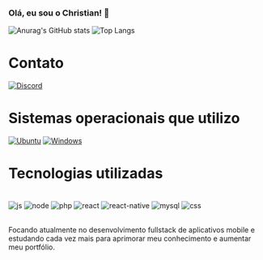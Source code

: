  ### Olá, eu sou o **Christian**! 👋

![Anurag's GitHub stats](https://github-readme-stats.vercel.app/api?username=imStoorm&show_icons=true&theme=cobalt)
![Top Langs](https://github-readme-stats.vercel.app/api/top-langs/?username=imstoorm&hide_progress=true&theme=cobalt)

# Contato
 [![Discord](https://img.shields.io/badge/Discord-7289DA?style=for-the-badge&logo=discord&logoColor=white)](https://discord.com/channels/@me/852586719399510016)

# Sistemas operacionais que utilizo
[![Ubuntu](https://img.shields.io/badge/Ubuntu-E95420?style=for-the-badge&logo=ubuntu&logoColor=white)]()
[![Windows](https://img.shields.io/badge/Windows-0078D6?style=for-the-badge&logo=windows&logoColor=white)]()

# Tecnologias utilizadas
<div style="display: inline_block"><br/>
<img align="center" alt="js" src="https://img.shields.io/badge/JavaScript-F7DF1E?style=for-the-badge&logo=javascript&logoColor=black">
<img align="center" alt="node" src="https://img.shields.io/badge/Node.js-43853D?style=for-the-badge&logo=node.js&logoColor=white">
<img align="center" alt="php" src="https://img.shields.io/badge/PHP-777BB4?style=for-the-badge&logo=php&logoColor=white">
<img align="center" alt="react" src="https://img.shields.io/badge/React-20232A?style=for-the-badge&logo=react&logoColor=61DAFB">
<img align="center" alt="react-native" src="https://img.shields.io/badge/React_Native-20232A?style=for-the-badge&logo=react&logoColor=61DAFB">
<img align="center" alt="mysql" src="https://img.shields.io/badge/MySQL-00000F?style=for-the-badge&logo=mysql&logoColor=white">
<img align ="center" alt="css" src="https://img.shields.io/badge/CSS3-1572B6?style=for-the-badge&logo=css3&logoColor=white">
</div><br/>

Focando atualmente no desenvolvimento fullstack de aplicativos mobile e estudando cada vez mais para aprimorar meu conhecimento e aumentar meu portfólio.
